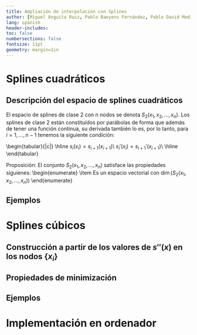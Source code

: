 ```yaml
---
title: Ampliación de interpolación con Splines
author: [Miguel Anguita Ruiz, Pablo Baeyens Fernández, Pablo David Medina Sánchez, Ruben Morales Pérez, Francisco Javier Morales Piqueras]
lang: spanish
header-includes:
toc: false
numbersections: false
fontsize: 11pt
geometry: margin=1in
---
```


# Splines cuadráticos


## Descripción del espacio de splines cuadráticos
El espacio de splines de clase 2 con n nodos se denota $S_2(x_1,x_2,...,x_n)$. Los splines de clase 2 están constituídos por parábolas de forma que además de tener una función continua, su derivada también lo es, por lo tanto, para $i=1,...,n-1$ tenemos la siguiente condición:

\begin{tabular}{|c|}
   \hline
   $s_i(x_i)=s_{i+1}(x_{i+1})$\\
   $s_i'(x_i)=s_{i+1}'(x_{i+1})$\\
   \hline
\end{tabular}

Proposición:<!---Ponerlo esto mejor, con mejor formato-->
El conjunto $S_2(x_1,x_2,...,x_n)$ satisface las propiedades siguienes:
\begin{enumerate}
  \item Es un espacio vectorial con $\dim(S_2(x_1,x_2,...,x_n))$
\end{enumerate}


## Ejemplos

# Splines cúbicos

## Construcción a partir de los valores de $s''(x)$ en los nodos $\{x_i\}$
## Propiedades de minimización
## Ejemplos

# Implementación en ordenador
